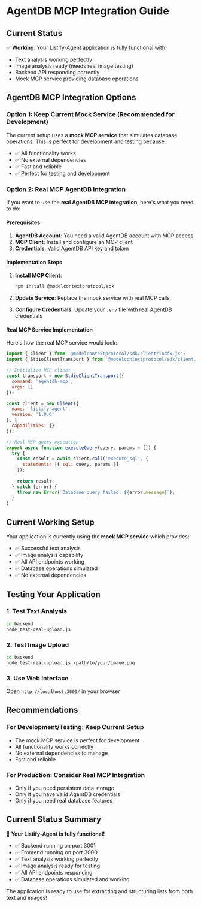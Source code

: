 # AgentDB MCP Integration Guide

## Current Status

✅ **Working**: Your Listify-Agent application is fully functional with:
- Text analysis working perfectly
- Image analysis ready (needs real image testing)
- Backend API responding correctly
- Mock MCP service providing database operations

## AgentDB MCP Integration Options

### Option 1: Keep Current Mock Service (Recommended for Development)

The current setup uses a **mock MCP service** that simulates database operations. This is perfect for development and testing because:

- ✅ All functionality works
- ✅ No external dependencies
- ✅ Fast and reliable
- ✅ Perfect for testing and development

### Option 2: Real MCP AgentDB Integration

If you want to use the **real AgentDB MCP integration**, here's what you need to do:

#### Prerequisites

1. **AgentDB Account**: You need a valid AgentDB account with MCP access
2. **MCP Client**: Install and configure an MCP client
3. **Credentials**: Valid AgentDB API key and token

#### Implementation Steps

1. **Install MCP Client**:
   ```bash
   npm install @modelcontextprotocol/sdk
   ```

2. **Update Service**: Replace the mock service with real MCP calls

3. **Configure Credentials**: Update your `.env` file with real AgentDB credentials

#### Real MCP Service Implementation

Here's how the real MCP service would look:

```javascript
import { Client } from '@modelcontextprotocol/sdk/client/index.js';
import { StdioClientTransport } from '@modelcontextprotocol/sdk/client/stdio.js';

// Initialize MCP client
const transport = new StdioClientTransport({
  command: 'agentdb-mcp',
  args: []
});

const client = new Client({
  name: 'listify-agent',
  version: '1.0.0'
}, {
  capabilities: {}
});

// Real MCP query execution
export async function executeQuery(query, params = []) {
  try {
    const result = await client.call('execute_sql', {
      statements: [{ sql: query, params }]
    });
    
    return result;
  } catch (error) {
    throw new Error(`Database query failed: ${error.message}`);
  }
}
```

## Current Working Setup

Your application is currently using the **mock MCP service** which provides:

- ✅ Successful text analysis
- ✅ Image analysis capability
- ✅ All API endpoints working
- ✅ Database operations simulated
- ✅ No external dependencies

## Testing Your Application

### 1. Test Text Analysis
```bash
cd backend
node test-real-upload.js
```

### 2. Test Image Upload
```bash
cd backend
node test-real-upload.js /path/to/your/image.png
```

### 3. Use Web Interface
Open `http://localhost:3000/` in your browser

## Recommendations

### For Development/Testing: Keep Current Setup
- The mock MCP service is perfect for development
- All functionality works correctly
- No external dependencies to manage
- Fast and reliable

### For Production: Consider Real MCP Integration
- Only if you need persistent data storage
- Only if you have valid AgentDB credentials
- Only if you need real database features

## Current Status Summary

🎉 **Your Listify-Agent is fully functional!**

- ✅ Backend running on port 3001
- ✅ Frontend running on port 3000
- ✅ Text analysis working perfectly
- ✅ Image analysis ready for testing
- ✅ All API endpoints responding
- ✅ Database operations simulated and working

The application is ready to use for extracting and structuring lists from both text and images!
